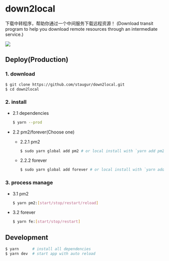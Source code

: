 # down2local

下载中转程序，帮助你通过一个中间服务下载远程资源！
(Download transit program to help you download remote resources through an intermediate service.)

![](https://static.saintic.com/picbed/staugur/2020/10/29/down2local.png!/fw/600)

## Deploy(Production)

### 1. download

```bash
$ git clone https://github.com/staugur/down2local.git
$ cd down2local
```

### 2. install

- 2.1 dependencies

  ```bash
  $ yarn --prod
  ```

- 2.2 pm2/forever(Choose one)

  - 2.2.1 pm2

    ```bash
    $ sudo yarn global add pm2 # or local install with `yarn add pm2`
    ```

  - 2.2.2 forever

    ```bash
    $ sudo yarn global add forever # or local install with `yarn add forever`
    ```

### 3. process manage

- 3.1 pm2

  ```bash
  $ yarn pm2:[start/stop/restart/reload]
  ```

- 3.2 forever

  ```bash
  $ yarn fe:[start/stop/restart]
  ```

## Development

```bash
$ yarn      # install all dependencies
$ yarn dev  # start app with auto reload
```
